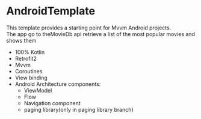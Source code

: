 # AndroidTemplate

This template provides a starting point for Mvvm Android projects. <br/>
The app go to theMovieDb api retrieve a list of the most popular movies and shows them

- 100% Kotlin
- Retrofit2
- Mvvm
- Coroutines
- View binding
- Android Architecture components: 
   - ViewModel
   - Flow
   - Navigation component
   - paging library(only in paging library branch)



